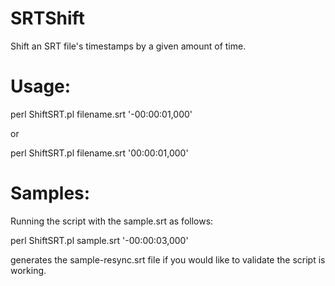 # SRTShift
Shift an SRT file's timestamps by a given amount of time.

# Usage: 
 
 perl ShiftSRT.pl filename.srt '-00:00:01,000'
 
 or
 
 perl ShiftSRT.pl filename.srt '00:00:01,000'
 
 # Samples:
 Running the script with the sample.srt as follows:

 perl ShiftSRT.pl sample.srt '-00:00:03,000'

 generates the sample-resync.srt file if you would like to validate the script is working.
